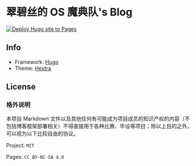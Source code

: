 # 翠碧丝的 OS 魔典队's Blog

[![Deploy Hugo site to Pages](https://github.com/beatrice-os-team/beatrice-os-team.github.io/actions/workflows/pages.yaml/badge.svg)](https://github.com/beatrice-os-team/beatrice-os-team.github.io/actions/workflows/pages.yaml)

## Info

- Framework: [Hugo](https://gohugo.io/)
- Theme: [Hextra](https://github.com/imfing/hextra)

## License

### 格外说明

本项目 Markdown 文件以及其他任何有可能成为项目成员的知识产权的内容（不包括博客框架部署相关）不得直接用于各种比赛、毕设等项目；除以上目的之外，可以视为以下比较自由的协议。

Project: `MIT`

Pages: `CC BY-NC-SA 4.0`
